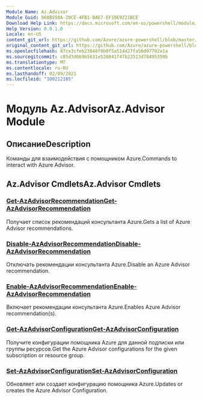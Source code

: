 ```yaml
---
Module Name: Az.Advisor
Module Guid: 860B550A-20CE-4FB1-BAE7-EF10E9221BCE
Download Help Link: https://docs.microsoft.com/en-us/powershell/module/az.advisor
Help Version: 0.0.1.0
Locale: en-US
content_git_url: https://github.com/Azure/azure-powershell/blob/master/src/Advisor/Advisor/help/Az.Advisor.md
original_content_git_url: https://github.com/Azure/azure-powershell/blob/master/src/Advisor/Advisor/help/Az.Advisor.md
ms.openlocfilehash: 87ce3cfeb23848f0b0f5a514d27fa56d97702a1a
ms.sourcegitcommit: c05d3d669b5631e526841f47b22513d78495350b
ms.translationtype: MT
ms.contentlocale: ru-RU
ms.lasthandoff: 02/09/2021
ms.locfileid: "100212185"
---
```

# <span data-ttu-id="97039-101">Модуль Az.Advisor</span><span class="sxs-lookup"><span data-stu-id="97039-101">Az.Advisor Module</span></span>
## <span data-ttu-id="97039-102">Описание</span><span class="sxs-lookup"><span data-stu-id="97039-102">Description</span></span>
<span data-ttu-id="97039-103">Команды для взаимодействия с помощником Azure.</span><span class="sxs-lookup"><span data-stu-id="97039-103">Commands to interact with Azure Advisor.</span></span>

## <span data-ttu-id="97039-104">Az.Advisor Cmdlets</span><span class="sxs-lookup"><span data-stu-id="97039-104">Az.Advisor Cmdlets</span></span>
### [<span data-ttu-id="97039-105">Get-AzAdvisorRecommendation</span><span class="sxs-lookup"><span data-stu-id="97039-105">Get-AzAdvisorRecommendation</span></span>](Get-AzAdvisorRecommendation.md)
<span data-ttu-id="97039-106">Получает список рекомендаций консультанта Azure.</span><span class="sxs-lookup"><span data-stu-id="97039-106">Gets a list of Azure Advisor recommendations.</span></span>

### [<span data-ttu-id="97039-107">Disable-AzAdvisorRecommendation</span><span class="sxs-lookup"><span data-stu-id="97039-107">Disable-AzAdvisorRecommendation</span></span>](Disable-AzAdvisorRecommendation.md)
<span data-ttu-id="97039-108">Отключать рекомендации консультанта Azure.</span><span class="sxs-lookup"><span data-stu-id="97039-108">Disable an Azure Advisor recommendation.</span></span>

### [<span data-ttu-id="97039-109">Enable-AzAdvisorRecommendation</span><span class="sxs-lookup"><span data-stu-id="97039-109">Enable-AzAdvisorRecommendation</span></span>](Enable-AzAdvisorRecommendation.md)
<span data-ttu-id="97039-110">Включает рекомендации консультанта Azure.</span><span class="sxs-lookup"><span data-stu-id="97039-110">Enables Azure Advisor recommendation(s).</span></span>

### [<span data-ttu-id="97039-111">Get-AzAdvisorConfiguration</span><span class="sxs-lookup"><span data-stu-id="97039-111">Get-AzAdvisorConfiguration</span></span>](Get-AzAdvisorConfiguration.md)
<span data-ttu-id="97039-112">Получите конфигурации помощника Azure для данной подписки или группы ресурсов.</span><span class="sxs-lookup"><span data-stu-id="97039-112">Get the Azure Advisor configurations for the given subscription or resource group.</span></span>

### [<span data-ttu-id="97039-113">Set-AzAdvisorConfiguration</span><span class="sxs-lookup"><span data-stu-id="97039-113">Set-AzAdvisorConfiguration</span></span>](Set-AzAdvisorConfiguration.md)
<span data-ttu-id="97039-114">Обновляет или создает конфигурацию помощника Azure.</span><span class="sxs-lookup"><span data-stu-id="97039-114">Updates or creates the Azure Advisor Configuration.</span></span>
